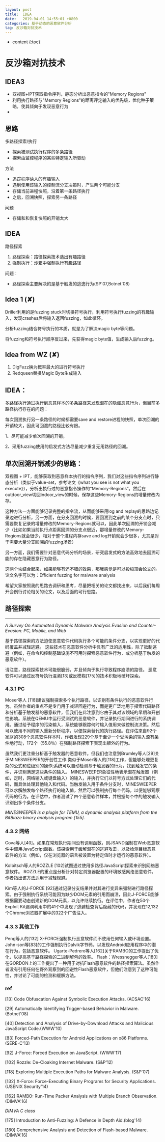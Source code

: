 ```yaml
---
layout: post
title:  IDEA
date:   2019-04-01 14:55:01 +0800
categories: 基于动态的恶意软件分析
tag: 反沙箱对抗技术
---
```

* content
{:toc}




# 反沙箱对抗技术

## IDEA3

* 双视图+IPT获取指令序列，静态分析出恶意指令的"Memory Regions"
* 利用执行路径与"Memory Regions"的距离评定输入的优先级，优化种子策略，使其倾向于发现恶意行为
* 

## 思路

多路径探索/执行

* 探索被测试执行程序的多条路径
* 探索由监控程序的某些特定输入所驱动

方法

* 追踪程序读入的有趣输入
* 遇到使用该输入的控制流分支决策时，产生两个可能分支
* 存储当前进程快照，沿着第一条路径执行
* 之后，回溯快照，探索另一条路径

问题

* 存储和和恢复快照的开销太大

## IDEA

路径探索

1. 路径探索：路径探索技术选出有趣路径
2. 强制执行：沙箱中强制执行有趣路径

问题：

* 路径探索主要解决的是基于触发的逃逸行为(SP'07,Botnet'08)

## Idea 1 (✘)

Driller利用的是fuzzing stuck时切换符号执行，利用符号执行fuzzing的有趣输入，发现crashes后将输入返回fuzzing，如此循环。

分析fuzzing结合符号执行的本质，就是为了解决magic byte等问题。

将fuzzing和符号执行顺序反过来，先获得magic byte值，生成输入后fuzzing。

## Idea from WZ (✘)

1. DigFuzz换为概率最大的进行符号执行
2. Redqueen替换Magic Byte生成输入

## IDEA：

多路径执行通过执行到恶意样本的多条路径来发现潜在的隐藏恶意行为，但目前多路径执行存在的问题：

每次回溯执行另一条路径的时候都需要save and restore进程的快照，单次回溯的开销较大，因此可回溯的路径比较有限。

1、尽可能减少单次回溯的开销。

2、采用fuzzing使用的启发式方法尽量减少重复无用路径的回溯。



## 单次回溯开销减少的思路：

 

双视图 + IPT，能够获取到恶意样本执行的指令序列，我们对这些指令序列进行静态分析（类似于value-set，参考论文《what you see is not what you execute》），分析出执行过的恶意指令操作的“Memory-Regions”。然后在outdoor_view切回indoor_view的时候，保存这些Memory-Regions的增量修改内存。

这种方法一方面能够记录完整的指令流，从而能够采用log and replay的思路边记录边进行分析，另一方面，在分支回溯的时候，要回溯到之前的某个分支点时，只需要恢复记录的增量修改的Memory-Regions就可以，因此单次回溯的开销会减少（比如如果当前执行点距离回溯的分支点很近，那增量修改的Memory-Regions就会很少，相对于整个进程内存save and log开销就会少很多，尤其是对于需要大量分支回溯的fuzzing场景）



另一方面，我们需要针对恶意代码分析的场景，研究启发式的方法高效地去回溯可能的存在隐藏恶意行为路径。

这两个块结合起来，如果能够有还不错的效果，那我感觉是可以投稿顶会论文的。论文名字可以为：Efficient fuzzing for malware analysis 

希望大家按照我的思路去调研和思考，尽量把相关的论文都找出来，以后我们每周开会例行讨论相关的论文，以及后面的可行思路。



## 路径探索

---

*A Survey On Automated Dynamic Malware Analysis Evasion and Counter-Evasion: PC, Mobile, and Web*

基于路径探索的方法迫使恶意软件代码执行多个可能的条件分支，以实现更好的代码覆盖并减轻逃避。 这些技术在恶意软件分析中具有广泛的适用性，除了抵制逃避（例如，在命令和控制基础设施不可用时探索恶意软件行为，或分析基于触发的恶意软件）。

请注意，路径探索技术可能很脆弱，并且倾向于执行导致程序崩溃的路径。 恶意软件可以通过反符号执行混淆[13]或反模糊[175]的技术积极地破坏探索。

### 4.3.1 PC

 Moser等人 [118]建议强制探索多个执行路径，以识别有条件执行的恶意软件行为。虽然作者的重点不是专门用于减轻回避行为，而是更广泛地用于探索代码路径和分析基于触发器的恶意软件，但我们在此注意到它由于其对该领域的早期和开创性影响。系统在QEMU中运行受测试的恶意软件，并记录执行期间进行的系统调用。通过给予程序的污染输入，系统能够跟踪何时输入值用来做控制流决策。然后可以使用不同的输入重新分析程序，以便探索替代的执行路径。在评估来自92个家庭的308个恶意软件样本时，作者发现229个基于至少一个受污染的输入源有条件地行动，172个（55.8％）在强制路径探索下表现出额外的行为。

虽然我们更注重分析基于触发器的恶意软件，但我们也注意到Brumley等人[29]关于MINESWEEPER的开创性工作.类似于Moser等人的[118]工作，但能够处理更复杂的公式和位级别的操作;系统可以自动检测基于触发器的行为，找到触发它的条件，并识别满足这些条件的输入。 MINESWEEPER象征性地表示潜在触发器（例如，定时，网络输入或键盘输入）的输入，并执行它们以符号方式处理它们的代码，而具体处理其他输入和代码。当触发输入用于条件分支时，MINESWEEPER可以求解触发每个路径执行的输入值，然后可以强制执行每个代码，以便能够观察代码的行为。在评估中，作者测试了四个恶意软件样本，并根据每个中的触发输入识别出多个条件分支。

*MINESWEEPER is a plugin for TEMU, a dynamic analysis platform from the BitBlaze binary analysis program [155].*

### 4.3.2 网络

 Cova等人[40]。如果在常规执行期间没有调用函数，则JSAND强制在Web恶意软件中调用JavaScript函数。该探索用于缓解潜在的逃避攻击，以及检测目标恶意软件的方法（例如，仅在浏览器的语言被设置为特定值时才运行的恶意软件）。

Kolbitsch等人的ROZZLE [102]试图通过使用多路径JavaScript探索来识别网络恶意软件。 ROZZLE的重点是分析针对特定浏览器配置的环境敏感网络恶意软件，作者指出该方法适用于减轻规避。

Kim等人的J-FORCE [92]通过记录分支结果并对其进行变异来强制进行路径探索。由于强制执行系统可能因为缺少DOM元素的引用而崩溃，因此J-FORCE能够根据需要动态创建新的DOM元素，以允许继续执行。在评估中，作者在50个Exploit Kit漏洞利用中的41个中发现了逃避检查背后隐藏的代码，并发现在12,132个Chrome浏览器扩展中的322个广告注入。

### 4.3.3 其他工作

Peng等人的[132] X-FORCE强制执行恶意软件而不使用任何输入或环境设置。 John-son等[83]的工作强制执行Dalvik字节码，以发现Android应用程序中的潜在行为，包括恶意软件。 Ugarte-Pedrero等人[162]关于RAMBO的工作提出了优化，以提高基于路径探索的二进制解包的效率。
Flash：Wressnegger等人[180]在GORDON上的工作提出了一种用于对抗Flash恶意软件的路径探索算法。虽然作者没有引用任何在野外观察到的回避性Flash恶意软件，但他们注意到了这种可能性，并讨论了可能的检测和缓解方法。

### ref

[13] Code Obfuscation Against Symbolic Execution Attacks. (ACSAC'16)

[29] Automatically Identifying Trigger-based Behavior in Malware.(Botnet'08)

[40] Detection and Analysis of Drive-by-Download Attacks and Malicious JavaScript Code.(WWW'10)

[83] Forced-Path Execution for Android Applications on x86 Platforms. (SERE-C'13)

[92] J-Force: Forced Execution on JavaScript. (WWW'17)

[102] Rozzle: De-Cloaking Internet Malware. (S&P'12)

[118] Exploring Multiple Execution Paths for Malware Analysis. (S&P'07)

[132] X-Force: Force-Executing Binary Programs for Security Applications. (USENIX Security'14)

[162] RAMBO: Run-Time Packer Analysis with Multiple Branch Observation. (DIMVA'16)

*DIMVA C class*

[175] Introduction to Anti-Fuzzing: A Defence in Depth Aid.(blog'14)

[180] Comprehensive Analysis and Detection of Flash-based Malware. (DIMVA'16)

